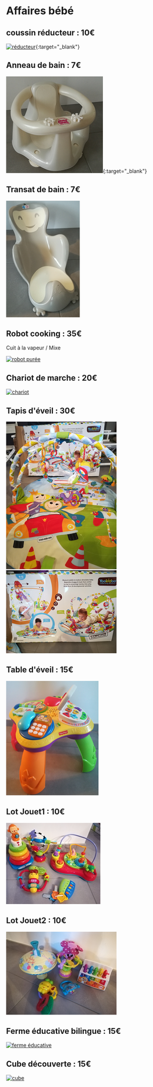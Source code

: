 # **Affaires bébé**

## **coussin réducteur** : 10€
[![réducteur](https://github.com/AudePl/Affaire-b-b-/blob/main/images/r%C3%A9ducteur-small.png)](https://github.com/AudePl/Affaire-b-b-/blob/main/images/r%C3%A9ducteur.png){:target="_blank"}

## **Anneau de bain** : 7€
[![anneau de bain](https://github.com/AudePl/Affaire-b-b-/blob/main/images/anneau%20bain-small.png)](https://github.com/AudePl/Affaire-b-b-/blob/main/images/anneau%20bain.png){:target="_blank"}


## **Transat de bain** : 7€
[![transat de bain](https://github.com/AudePl/Affaire-b-b-/blob/main/images/transat%20bain-small.png)](https://github.com/AudePl/Affaire-b-b-/blob/main/images/transat%20bain.png)

## **Robot cooking** : 35€
Cuit à la vapeur / Mixe

[![robot purée](https://github.com/AudePl/Affaire-b-b-/blob/main/images/robot%20pur%C3%A9e2-small.png)](https://github.com/AudePl/Affaire-b-b-/blob/main/images/robot%20pur%C3%A9e2.png)

## **Chariot de marche** : 20€
[![chariot](https://github.com/AudePl/Affaire-b-b-/blob/main/images/d%C3%A9ambulateur-small.png)](https://github.com/AudePl/Affaire-b-b-/blob/main/images/d%C3%A9ambulateur.png)

## **Tapis d'éveil** : 30€
[![tapis1](https://github.com/AudePl/Affaire-b-b-/blob/main/images/tapis%20eveil%201-small.png)](https://github.com/AudePl/Affaire-b-b-/blob/main/images/tapis%20eveil%201.png)
[![tapis2](https://github.com/AudePl/Affaire-b-b-/blob/main/images/tapis%20eveil%202-small.png)](https://github.com/AudePl/Affaire-b-b-/blob/main/images/tapis%20eveil%202.png)

## **Table d'éveil** : 15€
[![table](https://github.com/AudePl/Affaire-b-b-/blob/main/images/table%20eveil-small.png)](https://github.com/AudePl/Affaire-b-b-/blob/main/images/table%20eveil.png)

## **Lot Jouet1** : 10€
[![lot jouet1](https://github.com/AudePl/Affaire-b-b-/blob/main/images/lot%20jouet%201-small.png)](https://github.com/AudePl/Affaire-b-b-/blob/main/images/lot%20jouet%201.png)
## **Lot Jouet2** : 10€
[![lot jouet2](https://github.com/AudePl/Affaire-b-b-/blob/main/images/lot%20jouet%202-small.png)](https://github.com/AudePl/Affaire-b-b-/blob/main/images/lot%20jouet%202.png)

## **Ferme éducative bilingue** : 15€
[![ferme éducative](https://github.com/AudePl/Affaire-b-b-/blob/main/images/jeu%20%C3%A9veil3-small.png)](https://github.com/AudePl/Affaire-b-b-/blob/main/images/jeu%20%C3%A9veil3.png)

## **Cube découverte** : 15€
[![cube](https://github.com/AudePl/Affaire-b-b-/blob/main/images/jeu%20%C3%A9veil4-small.png)](https://github.com/AudePl/Affaire-b-b-/blob/main/images/jeu%20%C3%A9veil4.png)
